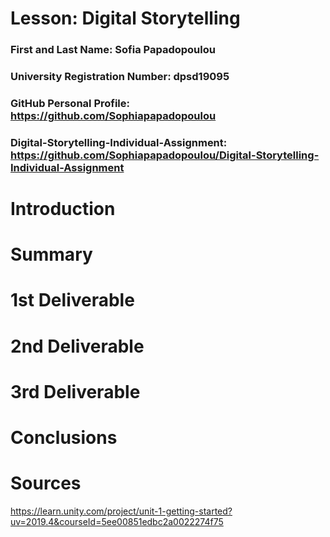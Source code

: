 # Lesson: Digital Storytelling

### First and Last Name: Sofia Papadopoulou
### University Registration Number: dpsd19095
### GitHub Personal Profile: https://github.com/Sophiapapadopoulou
### Digital-Storytelling-Individual-Assignment: https://github.com/Sophiapapadopoulou/Digital-Storytelling-Individual-Assignment

# Introduction



# Summary


# 1st Deliverable


# 2nd Deliverable


# 3rd Deliverable 


# Conclusions


# Sources
https://learn.unity.com/project/unit-1-getting-started?uv=2019.4&courseId=5ee00851edbc2a0022274f75
